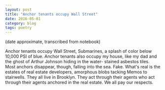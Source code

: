 ```yaml
---
layout: post
title: "Anchor tenants occupy Wall Street"
date: 2016-05-01
category: blog
tags: poetry
---
```


(date approximate, transcribed from notebook)

Anchor tenants occupy Wall Street,
Submarines, a splash of color
below 10,000 PSI of blue.
Anchor tenants also occupy
my house, like my dad
and the ghost of Arthur
Johnson hiding in the water-
stained asbestos tiles.
Most anchors disappear, though,
falling into the sea. Fake.
What's real is the estates
of real estate developers,
amorphous blobs tacking
Memos to stairwells.
They all live in Brooklyn.
They act through their agents
who act through their agents
anchored in the real
estate. We all pay our respects.

